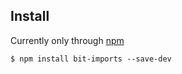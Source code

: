 ## Install

Currently only through [npm](https://www.npmjs.com/package/bit-imports)

```
$ npm install bit-imports --save-dev
```
